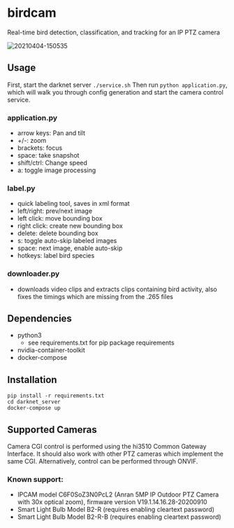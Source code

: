 # birdcam
Real-time bird detection, classification, and tracking for an IP PTZ camera

![20210404-150535](https://user-images.githubusercontent.com/5778014/140254110-1e4bcde0-f892-4d0e-9436-c74edd74f5e1.jpg)


## Usage
First, start the darknet server `./service.sh` 
Then run `python application.py`, which will walk you through config generation and start the camera control service.

### application.py
- arrow keys: Pan and tilt 
- +/-: zoom
- brackets: focus
- space: take snapshot
- shift/ctrl: Change speed
- a: toggle image processing

### label.py
- quick labeling tool, saves in xml format
- left/right: prev/next image
- left click: move bounding box
- right click: create new bounding box
- delete: delete bounding box
- s: toggle auto-skip labeled images
- space: next image, enable auto-skip
- hotkeys: label bird species

### downloader.py
- downloads video clips and extracts clips containing bird activity, also fixes the timings which are missing from the .265 files

## Dependencies
- python3
	- see requirements.txt for pip package requirements
- nvidia-container-toolkit
- docker-compose

## Installation
```git submodule update --init --recursive
pip install -r requirements.txt
cd darknet_server
docker-compose up
```
## Supported Cameras
Camera CGI control is performed using the hi3510 Common Gateway Interface. It should also work with other PTZ cameras which implement the same CGI.
Alternatively, control can be performed through ONVIF.

### Known support:
- IPCAM model C6F0SoZ3N0PcL2 (Anran 5MP IP Outdoor PTZ Camera with 30x optical zoom), firmware version V19.1.14.16.28-20200910
- Smart Light Bulb Model B2-R (requires enabling cleartext password)
- Smart Light Bulb Model B2-R-B (requires enabling cleartext password)
